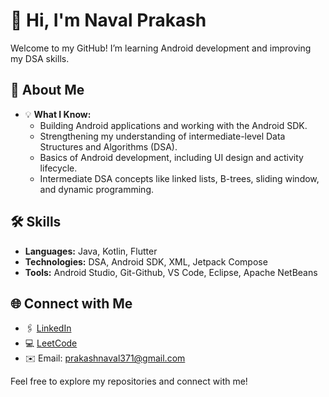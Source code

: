 # 👋 Hi, I'm Naval Prakash  

Welcome to my GitHub! I’m learning Android development and improving my DSA skills.

## 🚀 About Me  
- 💡 **What I Know:**  
  - Building Android applications and working with the Android SDK.  
  - Strengthening my understanding of intermediate-level Data Structures and Algorithms (DSA).  
  - Basics of Android development, including UI design and activity lifecycle.  
  - Intermediate DSA concepts like linked lists, B-trees, sliding window, and dynamic programming.  

## 🛠️ Skills  
- **Languages:** Java, Kotlin, Flutter  
- **Technologies:** DSA, Android SDK, XML, Jetpack Compose  
- **Tools:** Android Studio, Git-Github, VS Code, Eclipse, Apache NetBeans  

## 🌐 Connect with Me  
- 🖇️ [LinkedIn](https://www.linkedin.com/in/naval-prakash-364163244/)  
- 💻 [LeetCode](https://leetcode.com/u/prakashnaval371/)  
- ✉️ Email: [prakashnaval371@gmail.com](mailto:prakashnaval371@gmail.com)  

Feel free to explore my repositories and connect with me!  
